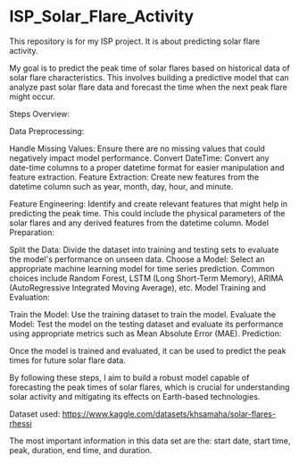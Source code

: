 # ISP_Solar_Flare_Activity
This repository is for my ISP project.  It is about predicting solar flare activity.

My goal is to predict the peak time of solar flares based on historical data of solar flare characteristics. This involves building a predictive model that can analyze past solar flare data and forecast the time when the next peak flare might occur.

Steps Overview:

Data Preprocessing:

Handle Missing Values: Ensure there are no missing values that could negatively impact model performance.
Convert DateTime: Convert any date-time columns to a proper datetime format for easier manipulation and feature extraction.
Feature Extraction: Create new features from the datetime column such as year, month, day, hour, and minute.

Feature Engineering: Identify and create relevant features that might help in predicting the peak time. This could include the physical parameters of the solar flares and any derived features from the datetime column.
Model Preparation:

Split the Data: Divide the dataset into training and testing sets to evaluate the model's performance on unseen data.
Choose a Model: Select an appropriate machine learning model for time series prediction. Common choices include Random Forest, LSTM (Long Short-Term Memory), ARIMA (AutoRegressive Integrated Moving Average), etc.
Model Training and Evaluation:

Train the Model: Use the training dataset to train the model.
Evaluate the Model: Test the model on the testing dataset and evaluate its performance using appropriate metrics such as Mean Absolute Error (MAE).
Prediction:

Once the model is trained and evaluated, it can be used to predict the peak times for future solar flare data.

By following these steps, I aim to build a robust model capable of forecasting the peak times of solar flares, which is crucial for understanding solar activity and mitigating its effects on Earth-based technologies.

Dataset used: https://www.kaggle.com/datasets/khsamaha/solar-flares-rhessi 

The most important information in this data set are the: start date, start time, peak, duration, end time, and duration.

